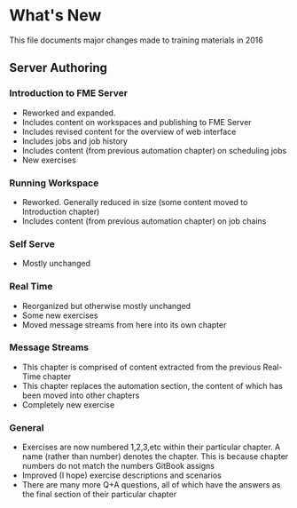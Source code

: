 # What's New #
This file documents major changes made to training materials in 2016

## Server Authoring ##


### Introduction to FME Server ###
- Reworked and expanded. 
- Includes content on workspaces and publishing to FME Server
- Includes revised content for the overview of web interface
- Includes jobs and job history
- Includes content (from previous automation chapter) on scheduling jobs
- New exercises

### Running Workspace ###
- Reworked. Generally reduced in size (some content moved to Introduction chapter)
- Includes content (from previous automation chapter) on job chains

### Self Serve ###
- Mostly unchanged

### Real Time ###
- Reorganized but otherwise mostly unchanged
- Some new exercises
- Moved message streams from here into its own chapter

### Message Streams ###
- This chapter is comprised of content extracted from the previous Real-Time chapter
- This chapter replaces the automation section, the content of which has been moved into other chapters
- Completely new exercise

### General ###
- Exercises are now numbered 1,2,3,etc within their particular chapter. A name (rather than number) denotes the chapter. This is because chapter numbers do not match the numbers GitBook assigns
- Improved (I hope) exercise descriptions and scenarios
- There are many more Q+A questions, all of which have the answers as the final section of their particular chapter
